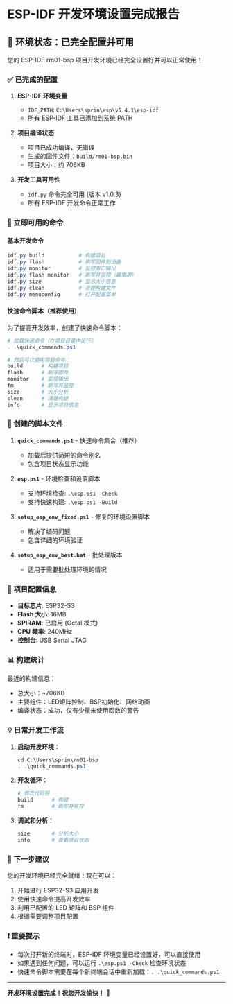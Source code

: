 # ESP-IDF 开发环境设置完成报告

## 🎉 环境状态：已完全配置并可用

您的 ESP-IDF rm01-bsp 项目开发环境已经完全设置好并可以正常使用！

### ✅ 已完成的配置

1. **ESP-IDF 环境变量**
   - `IDF_PATH`: `C:\Users\sprin\esp\v5.4.1\esp-idf`
   - 所有 ESP-IDF 工具已添加到系统 PATH

2. **项目编译状态**
   - 项目已成功编译，无错误
   - 生成的固件文件：`build/rm01-bsp.bin`
   - 项目大小：约 706KB

3. **开发工具可用性**
   - `idf.py` 命令完全可用 (版本 v1.0.3)
   - 所有 ESP-IDF 开发命令正常工作

### 🚀 立即可用的命令

#### 基本开发命令
```powershell
idf.py build           # 构建项目
idf.py flash           # 刷写固件到设备
idf.py monitor         # 监控串口输出
idf.py flash monitor   # 刷写并监控（最常用）
idf.py size            # 显示大小信息
idf.py clean           # 清理构建文件
idf.py menuconfig      # 打开配置菜单
```

#### 快速命令脚本（推荐使用）
为了提高开发效率，创建了快速命令脚本：

```powershell
# 加载快速命令（在项目目录中运行）
. .\quick_commands.ps1

# 然后可以使用简短命令：
build      # 构建项目
flash      # 刷写固件
monitor    # 监控输出
fm         # 刷写并监控
size       # 大小分析
clean      # 清理构建
info       # 显示项目信息
```

### 📁 创建的脚本文件

1. **`quick_commands.ps1`** - 快速命令集合（推荐）
   - 加载后提供简短的命令别名
   - 包含项目状态显示功能

2. **`esp.ps1`** - 环境检查和设置脚本
   - 支持环境检查: `.\esp.ps1 -Check`
   - 支持快速构建: `.\esp.ps1 -Build`

3. **`setup_esp_env_fixed.ps1`** - 修复的环境设置脚本
   - 解决了编码问题
   - 包含详细的环境验证

4. **`setup_esp_env_best.bat`** - 批处理版本
   - 适用于需要批处理环境的情况

### 🔧 项目配置信息

- **目标芯片**: ESP32-S3
- **Flash 大小**: 16MB
- **SPIRAM**: 已启用 (Octal 模式)
- **CPU 频率**: 240MHz
- **控制台**: USB Serial JTAG

### 📊 构建统计

最近的构建信息：
- 总大小：~706KB
- 主要组件：LED矩阵控制、BSP初始化、网络动画
- 编译状态：成功，仅有少量未使用函数的警告

### 💡 日常开发工作流

1. **启动开发环境**：
   ```powershell
   cd C:\Users\sprin\rm01-bsp
   . .\quick_commands.ps1
   ```

2. **开发循环**：
   ```powershell
   # 修改代码后
   build      # 构建
   fm         # 刷写并监控
   ```

3. **调试和分析**：
   ```powershell
   size       # 分析大小
   info       # 查看项目状态
   ```

### 🎯 下一步建议

您的开发环境已经完全就绪！现在可以：

1. 开始进行 ESP32-S3 应用开发
2. 使用快速命令提高开发效率
3. 利用已配置的 LED 矩阵和 BSP 组件
4. 根据需要调整项目配置

### ❗ 重要提示

- 每次打开新的终端时，ESP-IDF 环境变量已经设置好，可以直接使用
- 如果遇到任何问题，可以运行 `.\esp.ps1 -Check` 检查环境状态
- 快速命令脚本需要在每个新终端会话中重新加载：`. .\quick_commands.ps1`

---

**开发环境设置完成！祝您开发愉快！** 🎉
